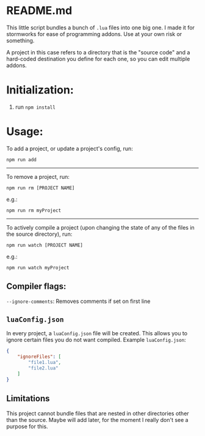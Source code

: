 # README.md

This little script bundles a bunch of `.lua` files into one big one. I made it for stormworks for ease of programming addons. Use at your own risk or something.

A project in this case refers to a directory that is the "source code" and a hard-coded destination you define for each one, so you can edit multiple addons.

# Initialization:
1. run `npm install`

# Usage:

To add a project, or update a project's config, run:

```
npm run add
```
___
To remove a project, run:
```
npm run rm [PROJECT NAME]
```

e.g.:
```
npm run rm myProject
```

___

To actively compile a project (upon changing the state of any of the files in the source directory), run:
```
npm run watch [PROJECT NAME]
```

e.g.:
```
npm run watch myProject
```

## Compiler flags:
`--ignore-comments`: Removes comments if set on first line

## `luaConfig.json`

In every project, a `luaConfig.json` file will be created. This allows you to ignore certain files you do not want compiled. Example `luaConfig.json`:

```json
{
	"ignoreFiles": [
		"file1.lua",
        "file2.lua"
	]
}
```

## Limitations

This project cannot bundle files that are nested in other directories other than the source. Maybe will add later, for the moment I really don't see a purpose for this.